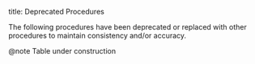 title: Deprecated Procedures

The following procedures have been deprecated or replaced with other procedures to maintain consistency and/or accuracy.

@note
Table under construction

<!---
<table style="width:100%", rules="rows">
<tr>
<th>Deprecated</th>
<th>Replaced by</th>
</tr>
<tr>
<td>Jill</td>
<td>Smith</td>
</tr>
<tr>
<td>Eve</td>
<td>Jackson</td>
</tr>
</table>  
-->
